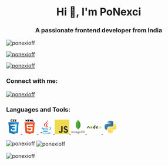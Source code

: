 <h1 align="center">Hi 👋, I'm PoNexci</h1>
<h3 align="center">A passionate frontend developer from India</h3>

<p align="left"> <img src="https://komarev.com/ghpvc/?username=ponexioff&label=Profile%20views&color=0e75b6&style=flat-square" alt="ponexioff" /> </p>

<p align="left"> <a href="https://github.com/ryo-ma/github-profile-trophy"><img src="https://github-profile-trophy.vercel.app/?username=ponexioff" alt="ponexioff" /></a> </p>

<p align="left"> <a href="https://twitter.com/ponexioff" target="blank"><img src="https://img.shields.io/twitter/follow/ponexioff?logo=twitter&style=for-the-badge" alt="ponexioff" /></a> </p>

<h3 align="left">Connect with me:</h3>
<p align="left">
<a href="https://twitter.com/ponexioff" target="blank"><img align="center" src="https://raw.githubusercontent.com/rahuldkjain/github-profile-readme-generator/master/src/images/icons/Social/twitter.svg" alt="ponexioff" height="30" width="40" /></a>
</p>

<h3 align="left">Languages and Tools:</h3>
<p align="left"> <a href="https://www.w3schools.com/css/" target="_blank" rel="noreferrer"> <img src="https://raw.githubusercontent.com/devicons/devicon/master/icons/css3/css3-original-wordmark.svg" alt="css3" width="40" height="40"/> </a> <a href="https://www.w3.org/html/" target="_blank" rel="noreferrer"> <img src="https://raw.githubusercontent.com/devicons/devicon/master/icons/html5/html5-original-wordmark.svg" alt="html5" width="40" height="40"/> </a> <a href="https://www.java.com" target="_blank" rel="noreferrer"> <img src="https://raw.githubusercontent.com/devicons/devicon/master/icons/java/java-original.svg" alt="java" width="40" height="40"/> </a> <a href="https://developer.mozilla.org/en-US/docs/Web/JavaScript" target="_blank" rel="noreferrer"> <img src="https://raw.githubusercontent.com/devicons/devicon/master/icons/javascript/javascript-original.svg" alt="javascript" width="40" height="40"/> </a> <a href="https://www.mongodb.com/" target="_blank" rel="noreferrer"> <img src="https://raw.githubusercontent.com/devicons/devicon/master/icons/mongodb/mongodb-original-wordmark.svg" alt="mongodb" width="40" height="40"/> </a> <a href="https://nodejs.org" target="_blank" rel="noreferrer"> <img src="https://raw.githubusercontent.com/devicons/devicon/master/icons/nodejs/nodejs-original-wordmark.svg" alt="nodejs" width="40" height="40"/> </a> <a href="https://www.python.org" target="_blank" rel="noreferrer"> <img src="https://raw.githubusercontent.com/devicons/devicon/master/icons/python/python-original.svg" alt="python" width="40" height="40"/> </a> </p>

<p><img align="left" src="https://github-readme-stats.vercel.app/api/top-langs?username=ponexioff&show_icons=true&theme=dark&locale=en&layout=compact" alt="ponexioff" /></p>

<p>&nbsp;<img align="center" src="https://github-readme-stats.vercel.app/api?username=ponexioff&show_icons=true&locale=en" alt="ponexioff" /></p>

<p><img align="center" src="https://github-readme-streak-stats.herokuapp.com/?user=ponexioff&theme=dark" alt="ponexioff" /></p>
